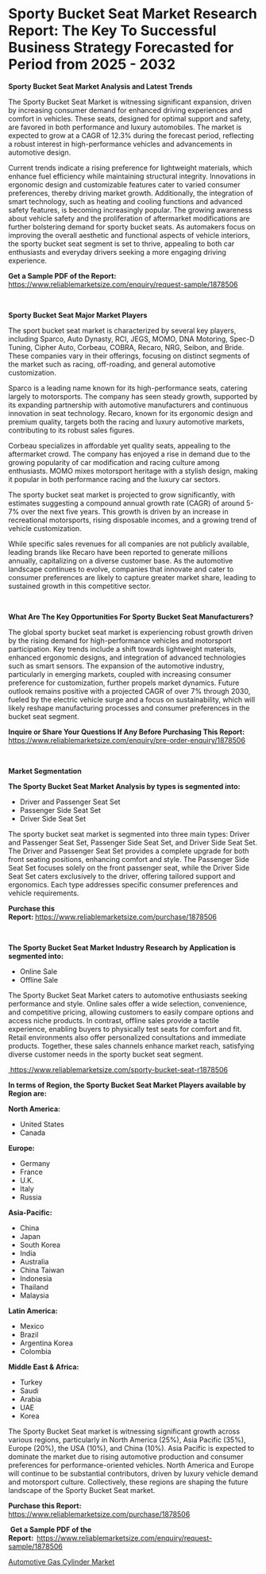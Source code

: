<p><h1>Sporty Bucket Seat Market Research Report: The Key To Successful Business Strategy Forecasted for Period from 2025 - 2032</h1></p><p><strong>Sporty Bucket Seat Market Analysis and Latest Trends</strong></p>
<p><p>The Sporty Bucket Seat Market is witnessing significant expansion, driven by increasing consumer demand for enhanced driving experiences and comfort in vehicles. These seats, designed for optimal support and safety, are favored in both performance and luxury automobiles. The market is expected to grow at a CAGR of 12.3% during the forecast period, reflecting a robust interest in high-performance vehicles and advancements in automotive design.</p><p>Current trends indicate a rising preference for lightweight materials, which enhance fuel efficiency while maintaining structural integrity. Innovations in ergonomic design and customizable features cater to varied consumer preferences, thereby driving market growth. Additionally, the integration of smart technology, such as heating and cooling functions and advanced safety features, is becoming increasingly popular. The growing awareness about vehicle safety and the proliferation of aftermarket modifications are further bolstering demand for sporty bucket seats. As automakers focus on improving the overall aesthetic and functional aspects of vehicle interiors, the sporty bucket seat segment is set to thrive, appealing to both car enthusiasts and everyday drivers seeking a more engaging driving experience.</p></p>
<p><strong>Get a Sample PDF of the Report:&nbsp;</strong> <a href="https://www.reliablemarketsize.com/enquiry/request-sample/1878506?utm_campaign=3536&utm_medium=2&utm_source=Github&utm_content=ia&utm_term=31032025&utm_id=sporty-bucket-seat">https://www.reliablemarketsize.com/enquiry/request-sample/1878506</a></p>
<p>&nbsp;</p>
<p><strong>Sporty Bucket Seat Major Market Players</strong></p>
<p><p>The sport bucket seat market is characterized by several key players, including Sparco, Auto Dynasty, RCI, JEGS, MOMO, DNA Motoring, Spec-D Tuning, Cipher Auto, Corbeau, COBRA, Recaro, NRG, Seibon, and Bride. These companies vary in their offerings, focusing on distinct segments of the market such as racing, off-roading, and general automotive customization.</p><p>Sparco is a leading name known for its high-performance seats, catering largely to motorsports. The company has seen steady growth, supported by its expanding partnership with automotive manufacturers and continuous innovation in seat technology. Recaro, known for its ergonomic design and premium quality, targets both the racing and luxury automotive markets, contributing to its robust sales figures.</p><p>Corbeau specializes in affordable yet quality seats, appealing to the aftermarket crowd. The company has enjoyed a rise in demand due to the growing popularity of car modification and racing culture among enthusiasts. MOMO mixes motorsport heritage with a stylish design, making it popular in both performance racing and the luxury car sectors.</p><p>The sporty bucket seat market is projected to grow significantly, with estimates suggesting a compound annual growth rate (CAGR) of around 5-7% over the next five years. This growth is driven by an increase in recreational motorsports, rising disposable incomes, and a growing trend of vehicle customization.</p><p>While specific sales revenues for all companies are not publicly available, leading brands like Recaro have been reported to generate millions annually, capitalizing on a diverse customer base. As the automotive landscape continues to evolve, companies that innovate and cater to consumer preferences are likely to capture greater market share, leading to sustained growth in this competitive sector.</p></p>
<p>&nbsp;</p>
<p><strong>What Are The Key Opportunities For Sporty Bucket Seat Manufacturers?</strong></p>
<p><p>The global sporty bucket seat market is experiencing robust growth driven by the rising demand for high-performance vehicles and motorsport participation. Key trends include a shift towards lightweight materials, enhanced ergonomic designs, and integration of advanced technologies such as smart sensors. The expansion of the automotive industry, particularly in emerging markets, coupled with increasing consumer preference for customization, further propels market dynamics. Future outlook remains positive with a projected CAGR of over 7% through 2030, fueled by the electric vehicle surge and a focus on sustainability, which will likely reshape manufacturing processes and consumer preferences in the bucket seat segment.</p></p>
<p><strong>Inquire or Share Your Questions If Any Before Purchasing This Report:</strong> <a href="https://www.reliablemarketsize.com/enquiry/pre-order-enquiry/1878506?utm_campaign=3536&utm_medium=2&utm_source=Github&utm_content=ia&utm_term=31032025&utm_id=sporty-bucket-seat">https://www.reliablemarketsize.com/enquiry/pre-order-enquiry/1878506</a></p>
<p>&nbsp;</p>
<p><strong>Market Segmentation</strong></p>
<p><strong>The Sporty Bucket Seat Market Analysis by types is segmented into:</strong></p>
<p><ul><li>Driver and Passenger Seat Set</li><li>Passenger Side Seat Set</li><li>Driver Side Seat Set</li></ul></p>
<p><p>The sporty bucket seat market is segmented into three main types: Driver and Passenger Seat Set, Passenger Side Seat Set, and Driver Side Seat Set. The Driver and Passenger Seat Set provides a complete upgrade for both front seating positions, enhancing comfort and style. The Passenger Side Seat Set focuses solely on the front passenger seat, while the Driver Side Seat Set caters exclusively to the driver, offering tailored support and ergonomics. Each type addresses specific consumer preferences and vehicle requirements.</p></p>
<p><strong>Purchase this Report:&nbsp;</strong><a href="https://www.reliablemarketsize.com/purchase/1878506?utm_campaign=3536&utm_medium=2&utm_source=Github&utm_content=ia&utm_term=31032025&utm_id=sporty-bucket-seat">https://www.reliablemarketsize.com/purchase/1878506</a></p>
<p>&nbsp;</p>
<p><strong>The Sporty Bucket Seat Market Industry Research by Application is segmented into:</strong></p>
<p><ul><li>Online Sale</li><li>Offline Sale</li></ul></p>
<p><p>The Sporty Bucket Seat Market caters to automotive enthusiasts seeking performance and style. Online sales offer a wide selection, convenience, and competitive pricing, allowing customers to easily compare options and access niche products. In contrast, offline sales provide a tactile experience, enabling buyers to physically test seats for comfort and fit. Retail environments also offer personalized consultations and immediate products. Together, these sales channels enhance market reach, satisfying diverse customer needs in the sporty bucket seat segment.</p></p>
<p><a href="https://www.reliablemarketsize.com/sporty-bucket-seat-r1878506?utm_campaign=3536&utm_medium=2&utm_source=Github&utm_content=ia&utm_term=31032025&utm_id=sporty-bucket-seat">&nbsp;https://www.reliablemarketsize.com/sporty-bucket-seat-r1878506</a></p>
<p><strong>In terms of Region, the Sporty Bucket Seat Market Players available by Region are:</strong></p>
<p>
    <p> <strong> North America: </strong>
        <ul>
            <li>United States</li>
            <li>Canada</li>
        </ul>
        </p> 
    <p> <strong> Europe: </strong>
        <ul>
            <li>Germany</li>
            <li>France</li>
            <li>U.K.</li>
            <li>Italy</li>
            <li>Russia</li>
        </ul>
        </p> 
    <p> <strong> Asia-Pacific: </strong>
        <ul>
            <li>China</li>
            <li>Japan</li>
            <li>South Korea</li>
            <li>India</li>
            <li>Australia</li>
            <li>China Taiwan</li>
            <li>Indonesia</li>
            <li>Thailand</li>
            <li>Malaysia</li>
        </ul>
        </p> 
    <p> <strong> Latin America: </strong>
        <ul>
            <li>Mexico</li>
            <li>Brazil</li>
            <li>Argentina Korea</li>
            <li>Colombia</li>
        </ul>
        </p> 
    <p> <strong> Middle East & Africa: </strong>
        <ul>
            <li>Turkey</li>
            <li>Saudi</li>
            <li>Arabia</li>
            <li>UAE</li>
            <li>Korea</li>
        </ul>
    </p>
    </p>
<p><p>The Sporty Bucket Seat market is witnessing significant growth across various regions, particularly in North America (25%), Asia Pacific (35%), Europe (20%), the USA (10%), and China (10%). Asia Pacific is expected to dominate the market due to rising automotive production and consumer preferences for performance-oriented vehicles. North America and Europe will continue to be substantial contributors, driven by luxury vehicle demand and motorsport culture. Collectively, these regions are shaping the future landscape of the Sporty Bucket Seat market.</p></p>
<p><strong>Purchase this Report: </strong><a href="https://www.reliablemarketsize.com/purchase/1878506?utm_campaign=3536&utm_medium=2&utm_source=Github&utm_content=ia&utm_term=31032025&utm_id=sporty-bucket-seat">https://www.reliablemarketsize.com/purchase/1878506</a></p>
<p>&nbsp;<strong>Get a Sample PDF of the Report:&nbsp;&nbsp;</strong><a href="https://www.reliablemarketsize.com/enquiry/request-sample/1878506?utm_campaign=3536&utm_medium=2&utm_source=Github&utm_content=ia&utm_term=31032025&utm_id=sporty-bucket-seat">https://www.reliablemarketsize.com/enquiry/request-sample/1878506</a></p>
<p><strong></strong></p>
<p><p><a href="https://github.com/kukolkasimo5/Market-Research-Report-List-1/blob/main/automotive-gas-cylinder-market.md?utm_campaign=3536&utm_medium=2&utm_source=Github&utm_content=ia&utm_term=31032025&utm_id=sporty-bucket-seat">Automotive Gas Cylinder Market</a></p></p>
